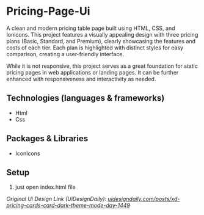 # Pricing-Page-Ui

A clean and modern pricing table page built using HTML, CSS, and Ionicons. This project features a visually appealing design with three pricing plans (Basic, Standard, and Premium), clearly showcasing the features and costs of each tier. Each plan is highlighted with distinct styles for easy comparison, creating a user-friendly interface.

While it is not responsive, this project serves as a great foundation for static pricing pages in web applications or landing pages. It can be further enhanced with responsiveness and interactivity as needed.

## Technologies (languages & frameworks)

- Html
- Css

## Packages & Libraries

- IconIcons

## Setup

1. just open index.html file

*Original Ui Design Link (UiDesignDaily):* *[uidesigndaily.com/posts/xd-pricing-cards-card-dark-theme-mode-day-1449](https://uidesigndaily.com/posts/xd-pricing-cards-card-dark-theme-mode-day-1449)*
